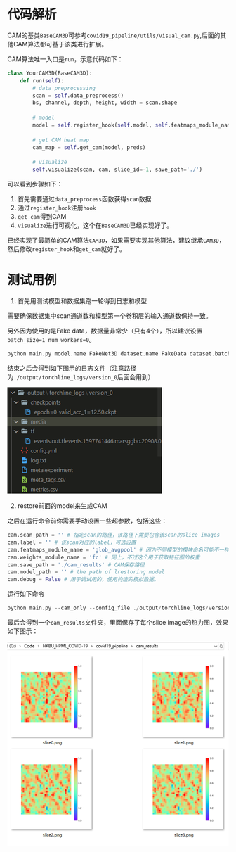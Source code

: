 
# 代码解析

CAM的基类`BaseCAM3D`可参考`covid19_pipeline/utils/visual_cam.py`,后面的其他CAM算法都可基于该类进行扩展。

CAM算法唯一入口是`run`，示意代码如下：


```python
class YourCAM3D(BaseCAM3D):
    def run(self):
        # data preprocessing
        scan = self.data_preprocess()
        bs, channel, depth, height, width = scan.shape

        # model
        model = self.register_hook(self.model, self.featmaps_module_name)

        # get CAM heat map
        cam_map = self.get_cam(model, preds)

        # visualize
        self.visualize(scan, cam, slice_id=-1, save_path='./')
```


可以看到步骤如下：
1. 首先需要通过`data_preprocess`函数获得`scan`数据
2. 通过`register_hook`注册`hook`
3. `get_cam`得到CAM
4. `visualize`进行可视化，这个在`BaseCAM3D`已经实现好了。

已经实现了最简单的CAM算法`CAM3D`，如果需要实现其他算法，建议继承`CAM3D`，然后修改`register_hook`和`get_cam`就好了。

# 测试用例

1. 首先用测试模型和数据集跑一轮得到日志和模型

需要确保数据集中scan通道数和模型第一个卷积层的输入通道数保持一致。

另外因为使用的是Fake data，数据量非常少（只有4个），所以建议设置`batch_size=1 num_workers=0`。

```c
python main.py model.name FakeNet3D dataset.name FakeData dataset.batch_size 1 dataloader.num_workers 0 trainer.max_epochs 1
```

结束之后会得到如下图示的日志文件（注意路径为`./output/torchline_logs/version_0`后面会用到）

![](./images/demo_cam.png)

2. restore前面的model来生成CAM

之后在运行命令前你需要手动设置一些超参数，包括这些：

```python
cam.scan_path = '' # 指定scan的路径，该路径下需要包含该scan的slice images
cam.label = '' # 该scan对应的label，可选设置
cam.featmaps_module_name = 'glob_avgpool' # 因为不同模型的模块命名可能不一样，所以有时需要手动设置一下，这个主要用来获取特征图
cam.weights_module_name = 'fc' # 同上，不过这个用于获取特征图的权重
cam.save_path = './cam_results' # CAM保存路径
cam.model_path = '' # the path of lrestoring model
cam.debug = False # 用于调试用的，使用构造的模拟数据。
```


运行如下命令

```c
python main.py --cam_only --config_file ./output/torchline_logs/version_0/config.yml cam.model_path ./output/torchline_logs/version_0/checkpoints/epoch\=0-valid_acc_1\=12.50.ckpt cam.debug True cam.scan_path /home/datasets/CCCCI_cleaned/dataset_seg/CP/1083/3128
```

最后会得到一个`cam_results`文件夹，里面保存了每个slice image的热力图，效果如下图示：

![](./images/cam_results_demo.png)